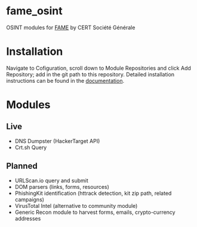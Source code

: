 # fame_osint
OSINT modules for [FAME](https://github.com/certsocietegenerale/fame/) by CERT Société Générale

# Installation

Navigate to Cofiguration, scroll down to Module Repositories and click Add Repository; add in the git path to this repository. Detailed installation instructions can be found in the [documentation](https://fame.readthedocs.io/en/latest/installation.html).

# Modules

## Live

* DNS Dumpster (HackerTarget API)
* Crt.sh Query

## Planned

* URLScan.io query and submit
* DOM parsers (links, forms, resources)
* PhishingKit identification (httrack detection, kit zip path, related campaigns)
* VirusTotal Intel (alternative to community module)
* Generic Recon module to harvest forms, emails, crypto-currency addresses